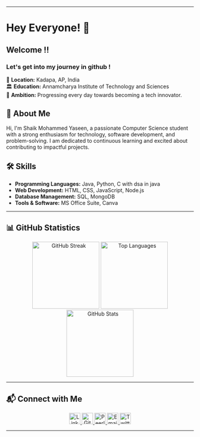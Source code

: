 
---

# Hey Everyone! 🌙

## Welcome !!

### Let's get into my journey in github !

📍 **Location:** Kadapa, AP, India                           
🏛️ **Education:**  Annamcharya Institute of Technology and Sciences                        
🚀 **Ambition:** Progressing every day towards becoming a tech innovator.


## 🚀 About Me

Hi, I'm Shaik Mohammed Yaseen, a passionate Computer Science student with a strong enthusiasm for technology, software development, and problem-solving. I am dedicated to continuous learning and excited about contributing to impactful projects.

## 🛠️ Skills

- **Programming Languages:** Java, Python, C with dsa in java
- **Web Development:** HTML, CSS, JavaScript, Node.js
- **Database Management:** SQL, MongoDB
- **Tools & Software:** MS Office Suite, Canva
---

## 📊 GitHub Statistics

<p align="center">
  <img alt="GitHub Streak" height="180px" src="https://github-readme-streak-stats.herokuapp.com/?user=Yashasvi-30&theme=radical">
  <img alt="Top Languages" height="180px" src="https://github-readme-stats-eight-theta.vercel.app/api/top-langs/?username=Yashasvi-30&theme=radical&layout=compact&exclude_lang=java+r">
  <img alt="GitHub Stats" height="180px" src="https://github-readme-stats.vercel.app/api?username=Yashasvi-30&count_private=true&theme=radical&show_icons=true">
</p>

---

## 📬 Connect with Me

<p align="center">
  <a href="https://www.linkedin.com/in/shaik-mohammed-yaseen-aa412524b/">
    <img alt="LinkedIn" src="https://img.shields.io/badge/LinkedIn-0077B5?style=flat&logo=linkedin&logoColor=white" height="30">
  </a>
  <a href="https://github.com/Shaik-Yaseen1">
    <img alt="GitHub" src="https://img.shields.io/badge/GitHub-181717?style=flat&logo=github&logoColor=white" height="30">
  </a>
  <a href="https://peerlist.io/yashasvii">
    <img alt="Peerlist" src="https://img.shields.io/badge/Peerlist-000000?style=flat&logo=peerlist&logoColor=white" height="30">
  </a>
   <a href="mailto:yaseenshaik1055@gmail.com">
    <img alt="Email" src="https://img.shields.io/badge/Email-D14836?style=flat&logo=gmail&logoColor=white" height="30">
  </a>
  <a href="https://twitter.com/yaseenTech4">
    <img alt="Twitter" src="https://img.shields.io/badge/Twitter-1DA1F2?style=flat&logo=twitter&logoColor=white" height="30">
  </a>
</p>

---
